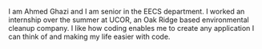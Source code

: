 I am Ahmed Ghazi and I am senior in the EECS department. I worked an internship over the summer at UCOR, an Oak Ridge based environmental cleanup company. I like how coding enables me to create any application I can think of and making my life easier with code.

